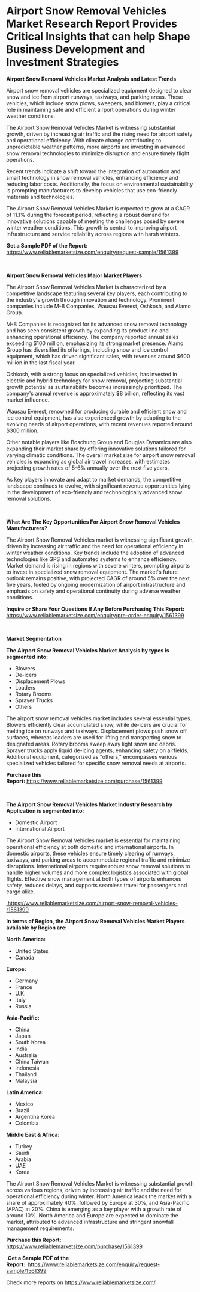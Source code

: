 <p><h1>Airport Snow Removal Vehicles Market Research Report Provides Critical Insights that can help Shape Business Development and Investment Strategies</h1></p><p><strong>Airport Snow Removal Vehicles Market Analysis and Latest Trends</strong></p>
<p><p>Airport snow removal vehicles are specialized equipment designed to clear snow and ice from airport runways, taxiways, and parking areas. These vehicles, which include snow plows, sweepers, and blowers, play a critical role in maintaining safe and efficient airport operations during winter weather conditions.</p><p>The Airport Snow Removal Vehicles Market is witnessing substantial growth, driven by increasing air traffic and the rising need for airport safety and operational efficiency. With climate change contributing to unpredictable weather patterns, more airports are investing in advanced snow removal technologies to minimize disruption and ensure timely flight operations.</p><p>Recent trends indicate a shift toward the integration of automation and smart technology in snow removal vehicles, enhancing efficiency and reducing labor costs. Additionally, the focus on environmental sustainability is prompting manufacturers to develop vehicles that use eco-friendly materials and technologies.</p><p>The Airport Snow Removal Vehicles Market is expected to grow at a CAGR of 11.1% during the forecast period, reflecting a robust demand for innovative solutions capable of meeting the challenges posed by severe winter weather conditions. This growth is central to improving airport infrastructure and service reliability across regions with harsh winters.</p></p>
<p><strong>Get a Sample PDF of the Report:&nbsp;</strong> <a href="https://www.reliablemarketsize.com/enquiry/request-sample/1561399?utm_campaign=1743&utm_medium=2&utm_source=Github&utm_content=ia&utm_term=16022025&utm_id=airport-snow-removal-vehicles">https://www.reliablemarketsize.com/enquiry/request-sample/1561399</a></p>
<p>&nbsp;</p>
<p><strong>Airport Snow Removal Vehicles Major Market Players</strong></p>
<p><p>The Airport Snow Removal Vehicles Market is characterized by a competitive landscape featuring several key players, each contributing to the industry's growth through innovation and technology. Prominent companies include M-B Companies, Wausau Everest, Oshkosh, and Alamo Group. </p><p>M-B Companies is recognized for its advanced snow removal technology and has seen consistent growth by expanding its product line and enhancing operational efficiency. The company reported annual sales exceeding $100 million, emphasizing its strong market presence. Alamo Group has diversified its offerings, including snow and ice control equipment, which has driven significant sales, with revenues around $600 million in the last fiscal year.</p><p>Oshkosh, with a strong focus on specialized vehicles, has invested in electric and hybrid technology for snow removal, projecting substantial growth potential as sustainability becomes increasingly prioritized. The company's annual revenue is approximately $8 billion, reflecting its vast market influence.</p><p>Wausau Everest, renowned for producing durable and efficient snow and ice control equipment, has also experienced growth by adapting to the evolving needs of airport operations, with recent revenues reported around $300 million.</p><p>Other notable players like Boschung Group and Douglas Dynamics are also expanding their market share by offering innovative solutions tailored for varying climatic conditions. The overall market size for airport snow removal vehicles is expanding as global air travel increases, with estimates projecting growth rates of 5-6% annually over the next five years.</p><p>As key players innovate and adapt to market demands, the competitive landscape continues to evolve, with significant revenue opportunities lying in the development of eco-friendly and technologically advanced snow removal solutions.</p></p>
<p>&nbsp;</p>
<p><strong>What Are The Key Opportunities For Airport Snow Removal Vehicles Manufacturers?</strong></p>
<p><p>The Airport Snow Removal Vehicles market is witnessing significant growth, driven by increasing air traffic and the need for operational efficiency in winter weather conditions. Key trends include the adoption of advanced technologies like GPS and automated systems to enhance efficiency. Market demand is rising in regions with severe winters, prompting airports to invest in specialized snow removal equipment. The market's future outlook remains positive, with projected CAGR of around 5% over the next five years, fueled by ongoing modernization of airport infrastructure and emphasis on safety and operational continuity during adverse weather conditions.</p></p>
<p><strong>Inquire or Share Your Questions If Any Before Purchasing This Report:</strong> <a href="https://www.reliablemarketsize.com/enquiry/pre-order-enquiry/1561399?utm_campaign=1743&utm_medium=2&utm_source=Github&utm_content=ia&utm_term=16022025&utm_id=airport-snow-removal-vehicles">https://www.reliablemarketsize.com/enquiry/pre-order-enquiry/1561399</a></p>
<p>&nbsp;</p>
<p><strong>Market Segmentation</strong></p>
<p><strong>The Airport Snow Removal Vehicles Market Analysis by types is segmented into:</strong></p>
<p><ul><li>Blowers</li><li>De-icers</li><li>Displacement Plows</li><li>Loaders</li><li>Rotary Brooms</li><li>Sprayer Trucks</li><li>Others</li></ul></p>
<p><p>The airport snow removal vehicles market includes several essential types. Blowers efficiently clear accumulated snow, while de-icers are crucial for melting ice on runways and taxiways. Displacement plows push snow off surfaces, whereas loaders are used for lifting and transporting snow to designated areas. Rotary brooms sweep away light snow and debris. Sprayer trucks apply liquid de-icing agents, enhancing safety on airfields. Additional equipment, categorized as "others," encompasses various specialized vehicles tailored for specific snow removal needs at airports.</p></p>
<p><strong>Purchase this Report:&nbsp;</strong><a href="https://www.reliablemarketsize.com/purchase/1561399?utm_campaign=1743&utm_medium=2&utm_source=Github&utm_content=ia&utm_term=16022025&utm_id=airport-snow-removal-vehicles">https://www.reliablemarketsize.com/purchase/1561399</a></p>
<p>&nbsp;</p>
<p><strong>The Airport Snow Removal Vehicles Market Industry Research by Application is segmented into:</strong></p>
<p><ul><li>Domestic Airport</li><li>International Airport</li></ul></p>
<p><p>The Airport Snow Removal Vehicles market is essential for maintaining operational efficiency at both domestic and international airports. In domestic airports, these vehicles ensure timely clearing of runways, taxiways, and parking areas to accommodate regional traffic and minimize disruptions. International airports require robust snow removal solutions to handle higher volumes and more complex logistics associated with global flights. Effective snow management at both types of airports enhances safety, reduces delays, and supports seamless travel for passengers and cargo alike.</p></p>
<p><a href="https://www.reliablemarketsize.com/airport-snow-removal-vehicles-r1561399?utm_campaign=1743&utm_medium=2&utm_source=Github&utm_content=ia&utm_term=16022025&utm_id=airport-snow-removal-vehicles">&nbsp;https://www.reliablemarketsize.com/airport-snow-removal-vehicles-r1561399</a></p>
<p><strong>In terms of Region, the Airport Snow Removal Vehicles Market Players available by Region are:</strong></p>
<p>
    <p> <strong> North America: </strong>
        <ul>
            <li>United States</li>
            <li>Canada</li>
        </ul>
        </p> 
    <p> <strong> Europe: </strong>
        <ul>
            <li>Germany</li>
            <li>France</li>
            <li>U.K.</li>
            <li>Italy</li>
            <li>Russia</li>
        </ul>
        </p> 
    <p> <strong> Asia-Pacific: </strong>
        <ul>
            <li>China</li>
            <li>Japan</li>
            <li>South Korea</li>
            <li>India</li>
            <li>Australia</li>
            <li>China Taiwan</li>
            <li>Indonesia</li>
            <li>Thailand</li>
            <li>Malaysia</li>
        </ul>
        </p> 
    <p> <strong> Latin America: </strong>
        <ul>
            <li>Mexico</li>
            <li>Brazil</li>
            <li>Argentina Korea</li>
            <li>Colombia</li>
        </ul>
        </p> 
    <p> <strong> Middle East & Africa: </strong>
        <ul>
            <li>Turkey</li>
            <li>Saudi</li>
            <li>Arabia</li>
            <li>UAE</li>
            <li>Korea</li>
        </ul>
    </p>
    </p>
<p><p>The Airport Snow Removal Vehicles Market is witnessing substantial growth across various regions, driven by increasing air traffic and the need for operational efficiency during winter. North America leads the market with a share of approximately 40%, followed by Europe at 30%, and Asia-Pacific (APAC) at 20%. China is emerging as a key player with a growth rate of around 10%. North America and Europe are expected to dominate the market, attributed to advanced infrastructure and stringent snowfall management requirements.</p></p>
<p><strong>Purchase this Report: </strong><a href="https://www.reliablemarketsize.com/purchase/1561399?utm_campaign=1743&utm_medium=2&utm_source=Github&utm_content=ia&utm_term=16022025&utm_id=airport-snow-removal-vehicles">https://www.reliablemarketsize.com/purchase/1561399</a></p>
<p>&nbsp;<strong>Get a Sample PDF of the Report:&nbsp;&nbsp;</strong><a href="https://www.reliablemarketsize.com/enquiry/request-sample/1561399?utm_campaign=1743&utm_medium=2&utm_source=Github&utm_content=ia&utm_term=16022025&utm_id=airport-snow-removal-vehicles">https://www.reliablemarketsize.com/enquiry/request-sample/1561399</a></p>
<p><strong></strong></p>
<p>Check more reports on <a href="https://www.reliablemarketsize.com/?utm_campaign=1743&utm_medium=2&utm_source=Github&utm_content=ia&utm_term=16022025&utm_id=airport-snow-removal-vehicles">https://www.reliablemarketsize.com/</a></p>